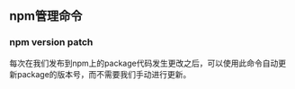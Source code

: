 ## npm管理命令

### npm version patch

每次在我们发布到npm上的package代码发生更改之后，可以使用此命令自动更新package的版本号，而不需要我们手动进行更新。